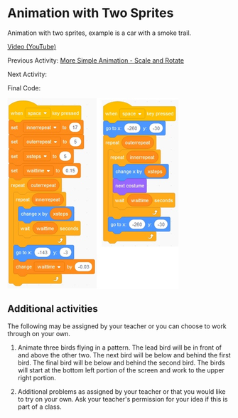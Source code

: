 # Animation with Two Sprites

Animation with two sprites, example is a car with a smoke trail.

[Video (YouTube)](https://youtu.be/hZYvOmTATw8)

Previous Activity: [More Simple Animation - Scale and Rotate](https://github.com/teachintech90/math.code/blob/main/Scratch/011-More-Simple-Animation/README.md)

Next Activity: []()

Final Code:

<img src="Animation-2-Sprites-final.jpg">

## Additional activities

The following may be assigned by your teacher or you can choose to work through on your own.

1. Animate three birds flying in a pattern. The lead bird will be in front of and above the other two.  The next bird will be below and behind the first bird.  The final bird will be below and behind the second bird.  The birds will start at the bottom left portion of the screen and work to the upper right portion.

1. Additional problems as assigned by your teacher or that you would like to try on your own. Ask your teacher's permission for your idea if this is part of a class.
